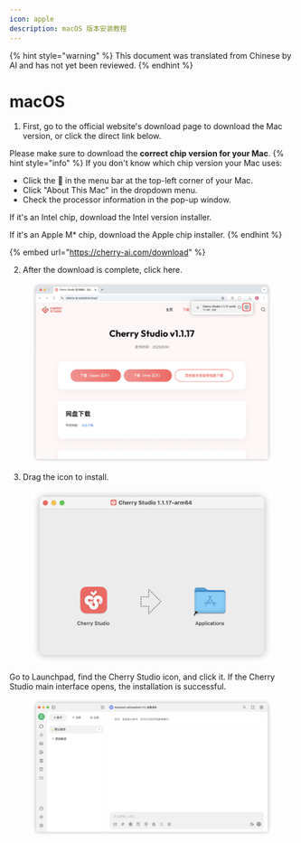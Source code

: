 ```yaml
---
icon: apple
description: macOS 版本安装教程
---
```


{% hint style="warning" %}
This document was translated from Chinese by AI and has not yet been reviewed.
{% endhint %}

# macOS

1. First, go to the official website's download page to download the Mac version, or click the direct link below.

Please make sure to download the **correct chip version for your Mac**.
{% hint style="info" %}
If you don't know which chip version your Mac uses:

*   Click the  in the menu bar at the top-left corner of your Mac.
*   Click "About This Mac" in the dropdown menu.
*   Check the processor information in the pop-up window.

If it's an Intel chip, download the Intel version installer.

If it's an Apple M\* chip, download the Apple chip installer.
{% endhint %}

{% embed url="https://cherry-ai.com/download" %}

2. After the download is complete, click here.

<figure><img src="../../.gitbook/assets/Mac下载.png" alt=""><figcaption></figcaption></figure>

3. Drag the icon to install.

<figure><img src="../../.gitbook/assets/Mac拖拽安装.png" alt=""><figcaption></figcaption></figure>

Go to Launchpad, find the Cherry Studio icon, and click it. If the Cherry Studio main interface opens, the installation is successful.

<figure><img src="../../.gitbook/assets/Mac安装成功.png" alt=""><figcaption></figcaption></figure>
